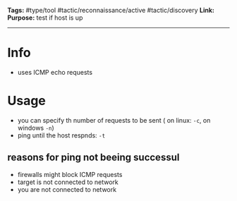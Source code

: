 **Tags:** #type/tool #tactic/reconnaissance/active #tactic/discovery
**Link:** 
**Purpose:** test if host is up

---
# Info
- uses ICMP echo requests
# Usage
- you can specify th number of requests to be sent ( on linux: `-c`, on windows `-n`)
- ping until the host respnds: `-t`
## reasons for ping not beeing successul
- firewalls might block ICMP requests
- target is not connected to network
- you are not connected to network 